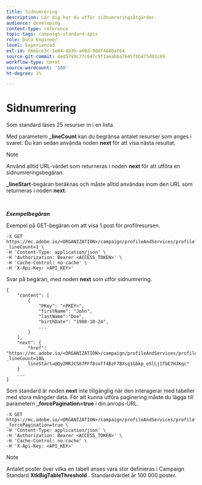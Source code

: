 ```yaml
---
title: Sidnumrering
description: Lär dig hur du utför sidnumreringsåtgärder.
audience: developing
content-type: reference
topic-tags: campaign-standard-apis
role: Data Engineer
level: Experienced
exl-id: d6ebce3c-1e84-4b3b-a68d-90df4680af64
source-git-commit: 4ed5799c77c647c9f1aeabba7645fbb475d03c09
workflow-type: tm+mt
source-wordcount: '160'
ht-degree: 1%

---
```


# Sidnumrering

Som standard läses 25 resurser in i en lista.

Med parametern **_lineCount** kan du begränsa antalet resurser som anges i svaret.  Du kan sedan använda noden **next** för att visa nästa resultat.

>[!NOTE]
>
>Använd alltid URL-värdet som returneras i noden **next** för att utföra en sidnumreringsbegäran.
>
>**_lineStart**-begäran beräknas och måste alltid användas inom den URL som returneras i noden **next**.

<br/>

***Exempelbegäran***

Exempel på GET-begäran om att visa 1 post för profilresursen.

```
-X GET https://mc.adobe.io/<ORGANIZATION>/campaign/profileAndServices/profile?_lineCount=1 \
-H 'Content-Type: application/json' \
-H 'Authorization: Bearer <ACCESS_TOKEN>' \
-H 'Cache-Control: no-cache' \
-H 'X-Api-Key: <API_KEY>'
```

Svar på begäran, med noden **next** som utför sidnumrering.

```
{
    "content": [
        {
            "PKey": "<PKEY>",
            "firstName": "John",
            "lastName":"Doe",
            "birthDate": "1980-10-24",
            ...
        }
    ],
    "next": {
        "href": "https://mc.adobe.io/<ORGANIZATION>/campaign/profileAndServices/profile/email?_lineCount=10&_
        lineStart=@Qy2MRJCS67PFf8soTf4BzF7BXsq1Gbkp_e5lLj1TbE7HJKqc"
    }
    ...
}
```

Som standard är noden **next** inte tillgänglig när den interagerar med tabeller med stora mängder data. För att kunna utföra paginering måste du lägga till parametern **_forcePagination=true** i din anrops-URL.

```
-X GET https://mc.adobe.io/<ORGANIZATION>/campaign/profileAndServices/profile?_forcePagination=true \
-H 'Content-Type: application/json' \
-H 'Authorization: Bearer <ACCESS_TOKEN>' \
-H 'Cache-Control: no-cache' \
-H 'X-Api-Key: <API_KEY>'
```

>[!NOTE]
>
>Antalet poster över vilka en tabell anses vara stor definieras i Campaign Standard **XtkBigTableThreshold** . Standardvärdet är 100 000 poster.
